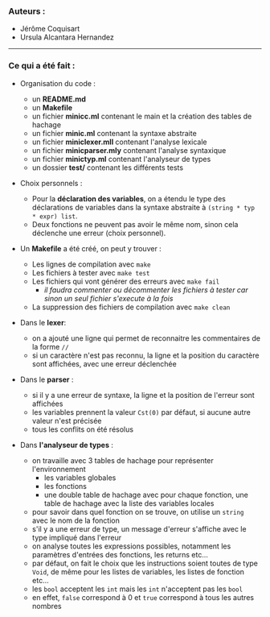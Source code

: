 ### Auteurs :  
* Jérôme Coquisart
* Ursula Alcantara Hernandez

---

### Ce qui a été fait :

* Organisation du code :
	* un **README.md**
	* un **Makefile**
	* un fichier **minicc.ml** contenant le main et la création des tables de hachage
	* un fichier **minic.ml** contenant la syntaxe abstraite
	* un fichier **miniclexer.mll** contenant l'analyse lexicale
	* un fichier **minicparser.mly** contenant l'analyse syntaxique
	* un fichier **minictyp.ml** contenant l'analyseur de types
	* un dossier **test/** contenant les différents tests
	
* Choix personnels :
	* Pour la **déclaration des variables**, on a étendu le type des déclarations de variables dans la syntaxe abstraite à `(string * typ * expr) list`.
	* Deux fonctions ne peuvent pas avoir le même nom, sinon cela déclenche une erreur (choix personnel).

* Un **Makefile** a été créé, on peut y trouver :
	* Les lignes de compilation avec `make`
	* Les fichiers à tester avec `make test`
	* Les fichiers qui vont générer des erreurs avec `make fail`
		* *il faudra commenter ou décommenter les fichiers à tester car sinon un seul fichier s'execute à la fois*
	* La suppression des fichiers de compilation avec `make clean`


* Dans le **lexer**:
	* on a ajouté une ligne qui permet de reconnaitre les commentaires de la forme `//`
	* si un caractère n'est pas reconnu, la ligne et la position du caractère sont affichées, avec une erreur déclenchée


* Dans le **parser** :
	* si il y a une erreur de syntaxe, la ligne et la position de l'erreur sont affichées
	* les variables prennent la valeur `Cst(0)` par défaut, si aucune autre valeur n'est précisée
	* tous les conflits on été résolus

* Dans **l'analyseur de types** :
	* on travaille avec 3 tables de hachage pour représenter l'environnement
		* les variables globales
		* les fonctions
		* une double table de hachage avec pour chaque fonction, une table de hachage avec la liste des variables locales
	* pour savoir dans quel fonction on se trouve, on utilise un `string` avec le nom de la fonction
	* s'il y a une erreur de type, un message d'erreur s'affiche avec le type impliqué dans l'erreur
	* on analyse toutes les expressions possibles, notamment les paramètres d'entrées des fonctions, les returns etc...
	* par défaut, on fait le choix que les instructions soient toutes de type `Void`, de même pour les listes de variables, les listes de fonction etc...
	* les `bool` acceptent les `int` mais les `int` n'acceptent pas les `bool`
	* en effet, `false` correspond à 0 et `true` correspond à tous les autres nombres

